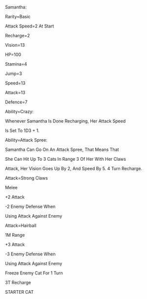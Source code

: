 Samantha:

Rarity=Basic

Attack Speed=2 At Start

Recharge=2

Vision=13

HP=100

Stamina=4

Jump=3

Speed=13

Attack=13

Defence=7

Ability=Crazy:

Whenever Samantha Is Done Recharging, Her Attack Speed

Is Set To 1D3 + 1.

Ability=Attack Spree:

Samantha Can Go On An Attack Spree, That Means That

She Can Hit Up To 3 Cats In Range 3 Of Her With Her Claws

Attack, Her Vision Goes Up By 2, And Speed By 5. 4 Turn Recharge.

Attack=Strong Claws

Melee

+2 Attack

-2 Enemy Defense When

Using Attack Against Enemy

Attack=Hairball

1M Range

+3 Attack

-3 Enemy Defense When

Using Attack Against Enemy

Freeze Enemy Cat For 1 Turn

3T Recharge

STARTER CAT

